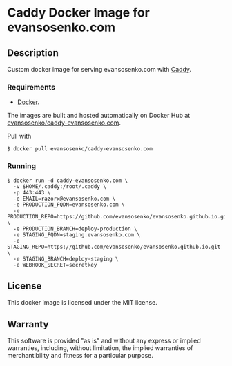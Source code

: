 # Caddy Docker Image for evansosenko.com

## Description

Custom docker image for serving evansosenko.com with [Caddy].

[Caddy]: https://caddyserver.com

### Requirements

- [Docker].

The images are built and hosted automatically on Docker Hub
at [evansosenko/caddy-evansosenko.com].

Pull with

```
$ docker pull evansosenko/caddy-evansosenko.com
```

[Docker]: https://www.docker.com/
[evansosenko/caddy-evansosenko.com]: https://hub.docker.com/r/evansosenko/caddy-evansosenko.com/

### Running

```
$ docker run -d caddy-evansosenko.com \
  -v $HOME/.caddy:/root/.caddy \
  -p 443:443 \
  -e EMAIL=razorx@evansosenko.com \
  -e PRODUCTION_FQDN=evansosenko.com \
  -e PRODUCTION_REPO=https://github.com/evansosenko/evansosenko.github.io.git \
  -e PRODUCTION_BRANCH=deploy-production \
  -e STAGING_FQDN=staging.evansosenko.com \
  -e STAGING_REPO=https://github.com/evansosenko/evansosenko.github.io.git \
  -e STAGING_BRANCH=deploy-staging \
  -e WEBHOOK_SECRET=secretkey
```

## License

This docker image is licensed under the MIT license.

## Warranty

This software is provided "as is" and without any express or
implied warranties, including, without limitation, the implied
warranties of merchantibility and fitness for a particular
purpose.
